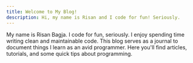 ```yaml
---
title: Welcome to My Blog!
description: Hi, my name is Risan and I code for fun! Seriously.
---
```

My name is Risan Bagja. I code for fun, seriously. I enjoy spending time writing clean and maintainable code. This blog serves as a journal to document things I learn as an avid programmer. Here you'll find articles, tutorials, and some quick tips about programming.

